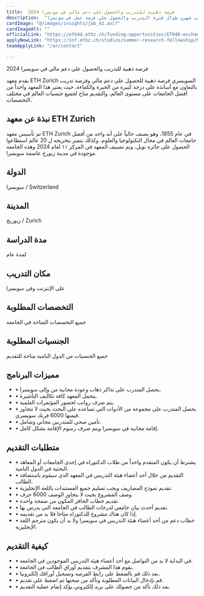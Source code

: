 ```yaml
---
title:  فرصة ذهبية للتدريب والحصول على دعم مالي في سويسرا 2024 
description:  "مزايا التدريب الصيفي مدفوع الأجر في سويسرا والحصول على دعم مالي وراتب شهري طوال فترة التدريب والحصول علي فرصة عمل في سويسرا" 
cardImage: "@/images/insights/job_42.avif" 
cardImageAlt: "" 
officialLink: "https://eth4d.ethz.ch/funding-opportunities/ETH4D-exchange-grants/ETH4D-doctoral-mentorship-programme/application-form--eth4d-mentorship-programme.html" 
applyNowLink: "https://inf.ethz.ch/studies/summer-research-fellowship/how-to-appy.html" 
teamApplyLink: "/ar/contact"

---
```


فرصة ذهبية للتدريب والحصول على دعم مالي في سويسرا 2024

يقدم معهد ETH Zurich السويسري فرصة ذهبية للحصول على دعم مالي وفرصة تدريب بالتعاون مع أساتذة على درجة كبيرة من الخبرة والكفاءة، حيث يعتبر هذا المعهد واحداً من أفضل الجامعات على مستوى العالم، والتقديم متاح لجميع جنسيات العالم في مختلف التخصصات.

## نبذة عن معهد ETH Zurich

تم تأسيس معهد ETH Zurich في عام 1855، وهو يصنف حالياً على أنه واحد من أفضل جامعات العالم في مجال التكنولوجيا والعلوم، وكذلك يتميز بتخريجه ل 20 عالم استطاعوا الحصول على جائزة نوبل، وتم تصنيف المعهد في المركز ١١ لعام 2024 وهذه الجامعة موجودة في مدينة زيورخ عاصمة سويسرا.

## الدولة

سويسرا / Switzerland

## المدينة

زيوريخ / Zurich

## مدة الدراسة

لمدة عام

## مكان التدريب

على الإنترنت وفي سويسرا

## التخصصات المطلوبة

جميع التخصصات المتاحة في الجامعة

## الجنسيات المطلوبة

جميع الجنسيات من الدول النامية متاحة للتقديم

## مميزات البرنامج

- • يحصل المتدرب على تذاكر ذهاب وعودة مجانية من وإلى سويسرا.
- • يتحمل المعهد كافة تكاليف التأشيرة.
- • يتم صرف رواتب لحضور المؤتمرات العلمية.
- • يحصل المتدرب على مجموعة من الأدوات التي تساعده على البحث بحيث لا تتجاوز قيمتها 6000 فرنك سويسري.
- • تأمين صحي للمتدربين مجاني وشامل.
- • إقامة مجانية في سويسرا ويتم صرف رسوم الإقامة بشكل كامل.

## متطلبات التقديم

- • يشترط أن يكون المتقدم واحداً من طلاب الدكتوراه في إحدى الجامعات أو المعاهد البحثية في الدول النامية.
- • التقديم من خلال أحد أعضاء هيئة التدريس في المعهد الذي سيقوم باستضافة الطالب.
- • تقديم نموذج المصاريف ويجب تسليم جميع المستندات باللغة الإنجليزية.
- • وصف المشروع بحيث لا يتجاوز الوصف 6000 حرف.
- • تقديم خطاب الحافز المكون من صفحة واحدة.
- • تقديم أحدث بيان جامعي لدرجات الطالب في الجامعة التي يدرس بها.
- • إذا كان هناك مشروع للدكتوراه متاحا فلا بد من تقديمه.
- • خطاب دعم من أحد أعضاء هيئة التدريس في سويسرا ولا بد أن يكون مترجم اللغة الإنجليزية.

## كيفية التقديم

- • في البداية لا بد من التواصل مع أحد أعضاء هيئة التدريس الموجودين في الجامعة.
- • يقوم هذا المشرف بتقديم أوراق الطالب في الجامعة.
- • بعد ذلك قم بالضغط على رابط الفرصة وتسجيل أوراقك إلكترونيا.
- • قم بإدخال البيانات المطلوبة وتأكد من صحتها ثم اضغط على تقديم.
- • بعد ذلك تأكد من حصولك على بريد إلكتروني يؤكد إتمام عملية التقديم.

